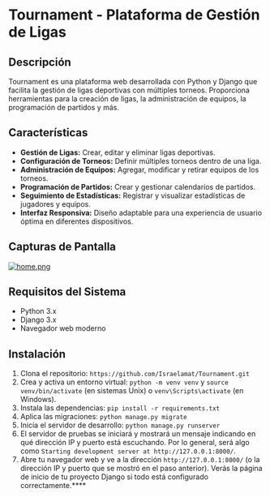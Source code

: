 # Tournament - Plataforma de Gestión de Ligas

## Descripción
Tournament es una plataforma web desarrollada con Python y Django que facilita la gestión de ligas deportivas con múltiples torneos. Proporciona herramientas para la creación de ligas, la administración de equipos, la programación de partidos y más.

## Características

- **Gestión de Ligas:** Crear, editar y eliminar ligas deportivas.
- **Configuración de Torneos:** Definir múltiples torneos dentro de una liga.
- **Administración de Equipos:** Agregar, modificar y retirar equipos de los torneos.
- **Programación de Partidos:** Crear y gestionar calendarios de partidos.
- **Seguimiento de Estadísticas:** Registrar y visualizar estadísticas de jugadores y equipos.
- **Interfaz Responsiva:** Diseño adaptable para una experiencia de usuario óptima en diferentes dispositivos.

## Capturas de Pantalla
[![home.png](https://i.postimg.cc/qRdVs0gD/home.png)](https://postimg.cc/1gMjSkGD)

## Requisitos del Sistema

- Python 3.x
- Django 3.x
- Navegador web moderno

## Instalación

1. Clona el repositorio: `https://github.com/Israelamat/Tournament.git`
2. Crea y activa un entorno virtual: `python -m venv venv` y `source venv/bin/activate` (en sistemas Unix) o `venv\Scripts\activate` (en Windows).
3. Instala las dependencias: `pip install -r requirements.txt`
4. Aplica las migraciones: `python manage.py migrate`
5. Inicia el servidor de desarrollo: `python manage.py runserver`
6. El servidor de pruebas se iniciará y mostrará un mensaje indicando en qué dirección IP y puerto está escuchando. Por lo general, será algo como `Starting development server at http://127.0.0.1:8000/`.
7. Abre tu navegador web y ve a la dirección `http://127.0.0.1:8000/` (o la dirección IP y puerto que se mostró en el paso anterior). Verás la página de inicio de tu proyecto Django si todo está configurado correctamente.****


